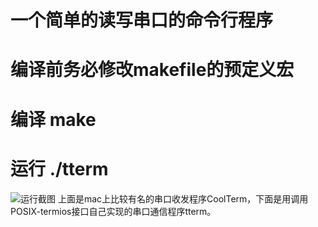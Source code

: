 # 一个简单的读写串口的命令行程序
# 编译前务必修改makefile的预定义宏
# 编译 make
# 运行 ./tterm

![运行截图](https://github.com/xxyyttxx/Quadcopter/raw/master/utility/tterm/run-shot.png)
上面是mac上比较有名的串口收发程序CoolTerm，下面是用调用POSIX-termios接口自己实现的串口通信程序tterm。
